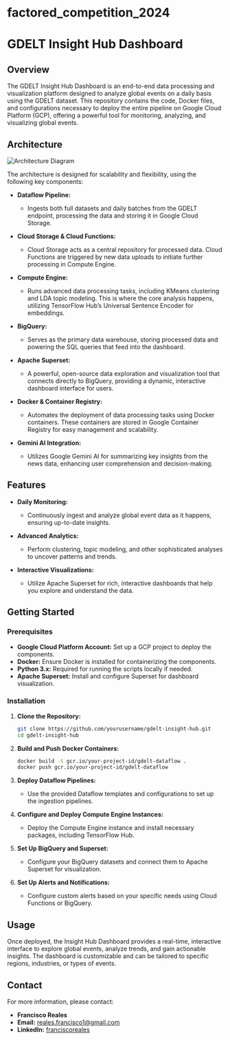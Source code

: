 # factored_competition_2024
 
# GDELT Insight Hub Dashboard

## Overview
The GDELT Insight Hub Dashboard is an end-to-end data processing and visualization platform designed to analyze global events on a daily basis using the GDELT dataset. This repository contains the code, Docker files, and configurations necessary to deploy the entire pipeline on Google Cloud Platform (GCP), offering a powerful tool for monitoring, analyzing, and visualizing global events.

## Architecture

![Architecture Diagram](https://storage.googleapis.com/images_superset/end-to-end-architecture.png)

The architecture is designed for scalability and flexibility, using the following key components:

- **Dataflow Pipeline:**
  - Ingests both full datasets and daily batches from the GDELT endpoint, processing the data and storing it in Google Cloud Storage.
  
- **Cloud Storage & Cloud Functions:**
  - Cloud Storage acts as a central repository for processed data. Cloud Functions are triggered by new data uploads to initiate further processing in Compute Engine.

- **Compute Engine:**
  - Runs advanced data processing tasks, including KMeans clustering and LDA topic modeling. This is where the core analysis happens, utilizing TensorFlow Hub’s Universal Sentence Encoder for embeddings.

- **BigQuery:**
  - Serves as the primary data warehouse, storing processed data and powering the SQL queries that feed into the dashboard.

- **Apache Superset:**
  - A powerful, open-source data exploration and visualization tool that connects directly to BigQuery, providing a dynamic, interactive dashboard interface for users.

- **Docker & Container Registry:**
  - Automates the deployment of data processing tasks using Docker containers. These containers are stored in Google Container Registry for easy management and scalability.

- **Gemini AI Integration:**
  - Utilizes Google Gemini AI for summarizing key insights from the news data, enhancing user comprehension and decision-making.

## Features

- **Daily Monitoring:** 
  - Continuously ingest and analyze global event data as it happens, ensuring up-to-date insights.
  
- **Advanced Analytics:**
  - Perform clustering, topic modeling, and other sophisticated analyses to uncover patterns and trends.

- **Interactive Visualizations:**
  - Utilize Apache Superset for rich, interactive dashboards that help you explore and understand the data.

## Getting Started

### Prerequisites

- **Google Cloud Platform Account:** Set up a GCP project to deploy the components.
- **Docker:** Ensure Docker is installed for containerizing the components.
- **Python 3.x:** Required for running the scripts locally if needed.
- **Apache Superset:** Install and configure Superset for dashboard visualization.

### Installation

1. **Clone the Repository:**
    ```bash
    git clone https://github.com/yourusername/gdelt-insight-hub.git
    cd gdelt-insight-hub
    ```

2. **Build and Push Docker Containers:**
    ```bash
    docker build -t gcr.io/your-project-id/gdelt-dataflow .
    docker push gcr.io/your-project-id/gdelt-dataflow
    ```

3. **Deploy Dataflow Pipelines:**
    - Use the provided Dataflow templates and configurations to set up the ingestion pipelines.

4. **Configure and Deploy Compute Engine Instances:**
    - Deploy the Compute Engine instance and install necessary packages, including TensorFlow Hub.

5. **Set Up BigQuery and Superset:**
    - Configure your BigQuery datasets and connect them to Apache Superset for visualization.

6. **Set Up Alerts and Notifications:**
    - Configure custom alerts based on your specific needs using Cloud Functions or BigQuery.

## Usage

Once deployed, the Insight Hub Dashboard provides a real-time, interactive interface to explore global events, analyze trends, and gain actionable insights. The dashboard is customizable and can be tailored to specific regions, industries, or types of events.

## Contact

For more information, please contact:
- **Francisco Reales**
- **Email:** reales.francisco1@gmail.com
- **LinkedIn:** [franciscoreales](https://www.linkedin.com/in/franciscoreales/)


